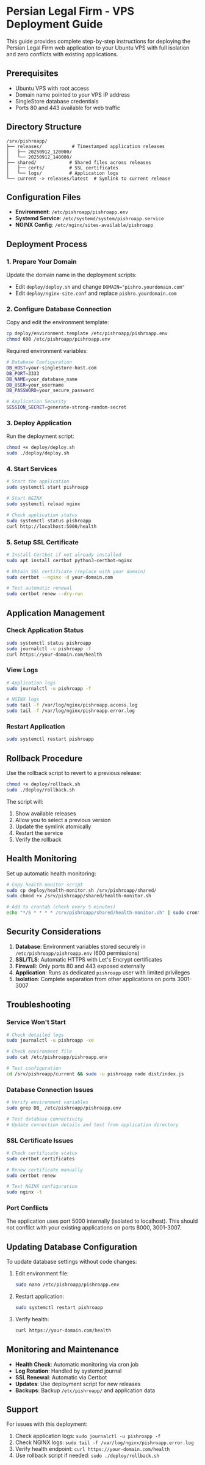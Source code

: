 # Persian Legal Firm - VPS Deployment Guide

This guide provides complete step-by-step instructions for deploying the Persian Legal Firm web application to your Ubuntu VPS with full isolation and zero conflicts with existing applications.

## Prerequisites

- Ubuntu VPS with root access
- Domain name pointed to your VPS IP address
- SingleStore database credentials
- Ports 80 and 443 available for web traffic

## Directory Structure

```
/srv/pishroapp/
├── releases/           # Timestamped application releases
│   ├── 20250912_120000/
│   └── 20250912_140000/
├── shared/            # Shared files across releases
│   ├── certs/         # SSL certificates
│   └── logs/          # Application logs
└── current -> releases/latest  # Symlink to current release
```

## Configuration Files

- **Environment**: `/etc/pishroapp/pishroapp.env`
- **Systemd Service**: `/etc/systemd/system/pishroapp.service`
- **NGINX Config**: `/etc/nginx/sites-available/pishroapp`

## Deployment Process

### 1. Prepare Your Domain

Update the domain name in the deployment scripts:
- Edit `deploy/deploy.sh` and change `DOMAIN="pishro.yourdomain.com"`
- Edit `deploy/nginx-site.conf` and replace `pishro.yourdomain.com`

### 2. Configure Database Connection

Copy and edit the environment template:
```bash
cp deploy/environment.template /etc/pishroapp/pishroapp.env
chmod 600 /etc/pishroapp/pishroapp.env
```

Required environment variables:
```bash
# Database Configuration
DB_HOST=your-singlestore-host.com
DB_PORT=3333
DB_NAME=your_database_name
DB_USER=your_username
DB_PASSWORD=your_secure_password

# Application Security
SESSION_SECRET=generate-strong-random-secret
```

### 3. Deploy Application

Run the deployment script:
```bash
chmod +x deploy/deploy.sh
sudo ./deploy/deploy.sh
```

### 4. Start Services

```bash
# Start the application
sudo systemctl start pishroapp

# Start NGINX
sudo systemctl reload nginx

# Check application status
sudo systemctl status pishroapp
curl http://localhost:5000/health
```

### 5. Setup SSL Certificate

```bash
# Install Certbot if not already installed
sudo apt install certbot python3-certbot-nginx

# Obtain SSL certificate (replace with your domain)
sudo certbot --nginx -d your-domain.com

# Test automatic renewal
sudo certbot renew --dry-run
```

## Application Management

### Check Application Status
```bash
sudo systemctl status pishroapp
sudo journalctl -u pishroapp -f
curl https://your-domain.com/health
```

### View Logs
```bash
# Application logs
sudo journalctl -u pishroapp -f

# NGINX logs
sudo tail -f /var/log/nginx/pishroapp.access.log
sudo tail -f /var/log/nginx/pishroapp.error.log
```

### Restart Application
```bash
sudo systemctl restart pishroapp
```

## Rollback Procedure

Use the rollback script to revert to a previous release:
```bash
chmod +x deploy/rollback.sh
sudo ./deploy/rollback.sh
```

The script will:
1. Show available releases
2. Allow you to select a previous version
3. Update the symlink atomically
4. Restart the service
5. Verify the rollback

## Health Monitoring

Set up automatic health monitoring:
```bash
# Copy health monitor script
sudo cp deploy/health-monitor.sh /srv/pishroapp/shared/
sudo chmod +x /srv/pishroapp/shared/health-monitor.sh

# Add to crontab (check every 5 minutes)
echo "*/5 * * * * /srv/pishroapp/shared/health-monitor.sh" | sudo crontab -
```

## Security Considerations

1. **Database**: Environment variables stored securely in `/etc/pishroapp/pishroapp.env` (600 permissions)
2. **SSL/TLS**: Automatic HTTPS with Let's Encrypt certificates
3. **Firewall**: Only ports 80 and 443 exposed externally
4. **Application**: Runs as dedicated `pishroapp` user with limited privileges
5. **Isolation**: Complete separation from other applications on ports 3001-3007

## Troubleshooting

### Service Won't Start
```bash
# Check detailed logs
sudo journalctl -u pishroapp -xe

# Check environment file
sudo cat /etc/pishroapp/pishroapp.env

# Test configuration
cd /srv/pishroapp/current && sudo -u pishroapp node dist/index.js
```

### Database Connection Issues
```bash
# Verify environment variables
sudo grep DB_ /etc/pishroapp/pishroapp.env

# Test database connectivity
# Update connection details and test from application directory
```

### SSL Certificate Issues
```bash
# Check certificate status
sudo certbot certificates

# Renew certificate manually
sudo certbot renew

# Test NGINX configuration
sudo nginx -t
```

### Port Conflicts
The application uses port 5000 internally (isolated to localhost). This should not conflict with your existing applications on ports 8000, 3001-3007.

## Updating Database Configuration

To update database settings without code changes:

1. Edit environment file:
   ```bash
   sudo nano /etc/pishroapp/pishroapp.env
   ```

2. Restart application:
   ```bash
   sudo systemctl restart pishroapp
   ```

3. Verify health:
   ```bash
   curl https://your-domain.com/health
   ```

## Monitoring and Maintenance

- **Health Check**: Automatic monitoring via cron job
- **Log Rotation**: Handled by systemd journal
- **SSL Renewal**: Automatic via Certbot
- **Updates**: Use deployment script for new releases
- **Backups**: Backup `/etc/pishroapp/` and application data

## Support

For issues with this deployment:
1. Check application logs: `sudo journalctl -u pishroapp -f`
2. Check NGINX logs: `sudo tail -f /var/log/nginx/pishroapp.error.log`
3. Verify health endpoint: `curl https://your-domain.com/health`
4. Use rollback script if needed: `sudo ./deploy/rollback.sh`